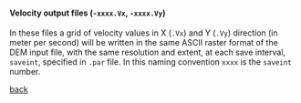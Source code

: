 #### Velocity output files (`-xxxx.Vx`, `-xxxx.Vy`)

In these files a grid of velocity values in X (`.Vx`) and Y (`.Vy`) direction (in meter per second) will be written in the same ASCII raster format of the DEM input file, with the same resolution and extent, at each save interval, `saveint`, specified in `.par` file. In this naming convention `xxxx` is the `saveint` number.

[back](/Merewether3.md)

